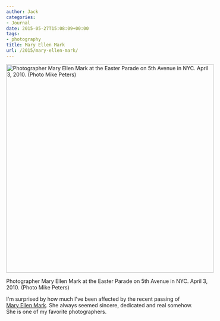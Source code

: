 ```yaml
---
author: Jack
categories:
- Journal
date: 2015-05-27T15:08:09+00:00
tags:
- photography
title: Mary Ellen Mark
url: /2015/mary-ellen-mark/
---
```


<div id="attachment_4542" style="width: 568px" class="wp-caption alignnone">
  <a href="/img/2015/06/mary-ellen-mark.jpg"><img class="wp-image-4542 size-full" src="/img/2015/06/mary-ellen-mark.jpg" alt="Photographer Mary Ellen Mark at the Easter Parade on 5th Avenue in NYC. April 3, 2010. (Photo Mike Peters)" width="558" height="560" srcset="/img/2015/06/mary-ellen-mark.jpg 558w, /img/2015/06/mary-ellen-mark-150x150.jpg 150w, /img/2015/06/mary-ellen-mark-300x300.jpg 300w" sizes="(max-width: 558px) 100vw, 558px" /></a>
  
  <p class="wp-caption-text">
    Photographer Mary Ellen Mark at the Easter Parade on 5th Avenue in NYC. April 3, 2010. (Photo Mike Peters)
  </p>
</div>

I'm surprised by how much I've been affected by the recent passing of [Mary Ellen Mark][1]. She always seemed sincere, dedicated and real somehow. She is one of my favorite photographers.

 [1]: http://en.wikipedia.org/wiki/Mary_Ellen_Mark